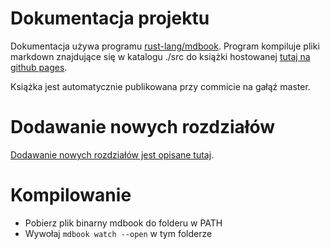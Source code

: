 # Dokumentacja projektu

Dokumentacja używa programu [rust-lang/mdbook](https://github.com/rust-lang/mdBook).
Program kompiluje pliki markdown znajdujące się w katalogu ./src do książki
hostowanej [tutaj na github pages](https://gbujak.github.io/projekt-pai).

Książka jest automatycznie publikowana przy commicie na gałąź master.

# Dodawanie nowych rozdziałów

[Dodawanie nowych rozdziałów jest opisane tutaj](https://rust-lang.github.io/mdBook/format/summary.html).

# Kompilowanie

* Pobierz plik binarny mdbook do folderu w PATH
* Wywołaj `mdbook watch --open` w tym folderze

